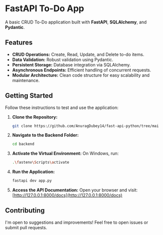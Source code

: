 # FastAPI To-Do App

A basic CRUD To-Do application built with **FastAPI**, **SQLAlchemy**, and **Pydantic**.

## Features

- **CRUD Operations:** Create, Read, Update, and Delete to-do items.
- **Data Validation:** Robust validation using Pydantic.
- **Persistent Storage:** Database integration via SQLAlchemy.
- **Asynchronous Endpoints:** Efficient handling of concurrent requests.
- **Modular Architecture:** Clean code structure for easy scalability and maintenance.

## Getting Started

Follow these instructions to test and use the application:

1. **Clone the Repository:**
   ```bash
   git clone https://github.com/AnuragDubey14/fast-api-python/tree/main/TO-DO-FastApi
   ```

2. **Navigate to the Backend Folder:**
   ```bash
   cd backend
   ```

3. **Activate the Virtual Environment:**
   On Windows, run:
   ```bash
   .\fastenv\Scripts\activate
   ```

4. **Run the Application:**
   ```bash
   fastapi dev app.py
   ```

5. **Access the API Documentation:**
   Open your browser and visit: [http://127.0.0.1:8000/docs](http://127.0.0.1:8000/docs)

## Contributing

I'm open to suggestions and improvements! Feel free to open issues or submit pull requests.

